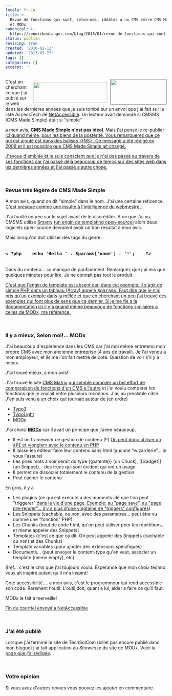 ```yaml
---
locale: fr-CA
title: >-
  Revue de fonctions qui sont, selon-moi, idéales a un CMS entre CMS Made Simple
  et MODx
canonical: >-
  https://renoirboulanger.com/blog/2010/01/revue-de-fonctions-qui-sont-selon-moi-ideales-a-un-cms-entre-cms-made-simple-et-modx/
status: publish
revising: true
created: '2010-01-12'
updated: '2013-03-27'
tags: []
categories: []
excerpt: ''
---
```


<div style="width:430px;float:right;"><img src="http://renoirboulanger.com/wp-content/uploads/2010/01/cmsmslogo.gif" alt="" title="CMS Made Simple" width="174" height="78" style="border:1px solid #888;float:right;" /><img src="http://renoirboulanger.com/wp-content/uploads/2010/01/modx_logo.png" alt="" title="MODx" width="230" height="64" style="border:none;float:right;margin-top:10px;margin-right:10px;" /></div><p>C'est en cherchant ce que j'ai publié sur le web dans les dernières années que je suis tombé sur un envoi que j'ai fait sur la liste AccessTech de <a href="http://www.netaccessible.com/">NetAccessible</a>. Un lecteur avait demandé si CMSMS (CMS Made Simple) était si "simple".</p>

<p><ins>a mon avis, <strong>CMS Made Simple n'est pas idéal</strong>. Mais j'ai pensé le re-publier ici quand même, pour les biens de la postérité. Vous remarquerez que ce qui est ajouté est dans des balises &lt;INS&gt;. Ce message a été rédigé en 2008 et il est possible que CMS Made Simple ait changé.</ins></p>

<p><ins>J'avoue d'emblée et je suis conscient que je n'ai pas passé au travers de ses fonctions car j'ai passé déjà beaucoup de temps sur des sites web dans les dernières années et j'ai passé a autre chose.</ins></p>
<p>&nbsp;</p>

<h3>Revue très légère de CMS Made Simple</h3>
<p>A mon avis, quand on dit "simple" dans le nom. J'ai une certaine réticence. <ins>C'est presque comme une insulte à l'intelligence du webmestre.</ins>.</p><p>

</p><p>J'ai fouillé un peu sur le sujet avant de le discréditer. A ce que j'ai vu, CMSMS utilise <a href="http://www.smarty.net/">Smarty</a> <ins>(un engin de templating open-source)</ins> alors deux logiciels open-source devraient avoir un bon résultat à mon avis. </p><p>

<!--more-->

</p><p>Mais lorsqu'on doit utiliser des tags du genre:
<pre lang="php"><h4>< ?php    echo 'Hello ' . $params['name'] . '!';    ?></h4></pre></p><p>

</p><p>Dans du contenu... ca manque de paufinement. Remarquez que j'ai mis que quelques minutes pour lire. Je ne connait pas tout le produit.</p>

<p><ins>C'est que l'engin de template est absent car, dans cet exemple, il s'agit de simple PHP dans un tableau (Array) appelé <tt>$params</tt>. Faut dire que je n'ai pris qu'un exemple dans la mêlée et que en cherchant un peu j'ai trouvé des exemples qui font plus de sens que ce dernier. Si je me fie a la <a href="http://wiki.cmsmadesimple.org/index.php/User_Handbook/Getting_Started/Designer/Templates/fr">documentation ici</a> il y a quand même beaucoup de fonctions similaires a celles de MODx, ma référence.</ins></p>
<p>&nbsp;</p>

<h3>Il y a mieux<strong>, Selon moi!</strong>... <strong>MODx</strong></h3>
<p>J'ai beaucoup d'expérience dans les CMS car j'ai moi même entretenu mon propre CMS avec mon ancienne entreprise (4 ans de travail). Je l'ai vendu a mon employeur, et ils me l'on fait mettre de coté. Question de voir s'il y a mieux.

</p><p>J'ai trouvé mieux, a mon avis!</p>

<p>J'ai trouvé le site <a href="http://www.cmsmatrix.org/">CMS Matrix</a> <ins>qui semble compiler un bel effort de comparaison de fonctions d'un CMS à l'autre</ins> et j'ai voulu comparer les fonctions que je voulait entre plusieurs reconnus. J'ai, au préalable ciblé. J'en suis venu a un choix qui tournait autour de (en ordre)</p>

<ul>
   <li><a href="http://typo3.org/">Typo3</a></li>
   <li><a href="http://www.typolight.org/">TypoLight</a></li>
   <li><a href="http://modxcms.com/">MODx</a></li>
</ul>

<p>J'ai choisi <a href="http://modxcms.com/"><strong>MODx</strong></a> car il avait un principe que j'aime beaucoup.</p>

<ul>
   <li>Il est un framework de gestion de contenu (!!) <ins>On peut donc utiliser un <tt>API</tt> et «jongler» avec le contenu en PHP</ins></li>
   <li>Il laisse les éditeur faire leur contenu sans html (aucune "wizarderie"... je vous l'assure)</li>
   <li>Les pires mots a voir serait du type {{patente}} (un Chunk), [[Gadget]] (un Snippet)... des trucs qui sont évident qui ont un usage</li>
   <li>Il permet de dissocier totalement le contenu de la gestion</li>
   <li>Peut cacher le contenu</li>
</ul>

<p>En gros, il y a</p>

<ul>
   <li>Les plugins (ce qui est exécuté a des moments clé que l'on peut "triggerer" <ins>dans la vie d'une page. Exemple: au "page save", au "page pre-render"... il y a plus d'une vingtaine de "triggers" configurés</ins>)</li>
   <li>Les Snippets (cachable, ou non, avec des parametres... peut être vu comme une "fonction" PHP)</li>
   <li>Les Chunks (bout de code html, qu'on peut utiliser pour les répétitions, et meme appeler des Snippets)</li>
   <li>Templates (c'est ce que ca dit. On peut appeler des Snippets (cachable ou non) et des Chunks)</li>
   <li>Template variables (pour ajouter des extensions spécifiques)</li>
   <li>Documents... (peut envoyer le content-type qu'on veut, associer un template (meme empty), etc)</li>
</ul>

<p>Bref... c'est le cms que j'ai toujours voulu. Espérance que mon choix techno vous ait inspiré autant qu'il m'a inspiré!</p>

<p>Coté accessibilité.... a mon avis, c'est le programmeur qui rend accessible son code. Rarement l'outil. L'outil,doit, quant a lui, aider a faire ce qu'il faut.</p>

<p>MODx le fait a merveille!</p>

<p><ins>Fin du courriel envoyé a NetAccessible</ins></p>
<p>&nbsp;</p>

<h3>J'ai été publié</h3>
<p>Lorsque j'ai terminé le site de TechSolCom (billet pas encore publié dans mon blogue) j'ai fait application au <em>Showcase</em> du site de MODx. Voici la <a href="http://modxcms.com/learn/showcase/site.html?site=29">page que j'ai rédigée</a>.</p>
<p>&nbsp;</p>

<h3>Votre opinion</h3>
<p>Si vous avez d'autres revues vous pouvez les ajouter en commentaire.</p>